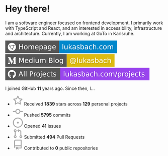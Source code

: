 # Hey there!

I am a software engineer focused on frontend development. I primarily work with TypeScript and React, and am interested in accessibility, infrastructure and architecture. Currently, I am working at GoTo in Karlsruhe.

[![Homepage](./icons/homepage.svg)](https://lukasbach.com)
[![Medium Blog](./icons/medium.svg)](https://medium.com/@lukasbach)
[![My Projects](./icons/projects.svg)](https://lukasbach.com/projects)

I joined GitHub **11** years ago. Since then, I...

- ![](./icons/star.svg) Received **1839** stars across **129** personal projects
- ![](./icons/commit.svg) Pushed **5795** commits
- ![](./icons/issues.svg) Opened **41** issues
- ![](./icons/pr.svg) Submitted **494** Pull Requests
- ![](./icons/repo.svg) Contributed to **0** public repositories
